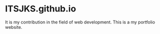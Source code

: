 # ITSJKS.github.io
It is my contribution in  the field of web development. This is a my portfolio website.
